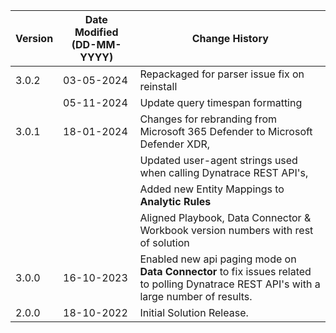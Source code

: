 | **Version** | **Date Modified (DD-MM-YYYY)** | **Change History**                          |
|-------------|--------------------------------|---------------------------------------------|
| 3.0.2       | 03-05-2024                     | Repackaged for parser issue fix on reinstall                       |
|             | 05-11-2024                     | Update query timespan formatting    |
| 3.0.1       | 18-01-2024                     | Changes for rebranding from Microsoft 365 Defender to Microsoft Defender XDR,         |
|             |                                | Updated user-agent strings used when calling Dynatrace REST API's,                    |
|             |                                | Added new Entity Mappings to **Analytic Rules**                                       |
|             |                                | Aligned Playbook, Data Connector & Workbook version numbers with rest of solution     |
| 3.0.0       | 16-10-2023                     | Enabled new api paging mode on **Data Connector** to fix issues related to polling Dynatrace REST API's with a large number of results.   |
| 2.0.0       | 18-10-2022                     | Initial Solution Release.   |
